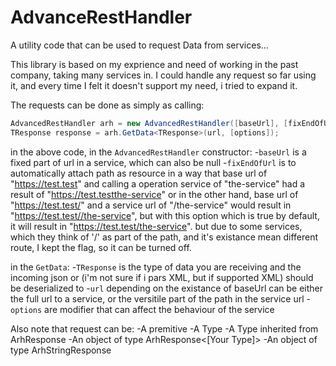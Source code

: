 # AdvanceRestHandler
A utility code that can be used to request Data from services...

This library is based on my exprience and need of working in the past company, taking many services in. I could handle any request so far using it, and every time I felt it doesn't support my need, i tried to expand it.

The requests can be done as simply as calling:

```C#
AdvancedRestHandler arh = new AdvancedRestHandler([baseUrl], [fixEndOfUrl]);
TResponse response = arh.GetData<TResponse>(url, [options]);
```

 in the above code, in the `AdvancedRestHandler` constructor: 
 -`baseUrl` is a fixed part of url in a service, which can also be null
 -`fixEndOfUrl` is to automatically attach path as resource in a way that base url of "https://test.test" and calling a operation service of "the-service" had a result of "https://test.testthe-service" or in the other hand, base url of "https://test.test/" and a service url of "/the-service" would result in "https://test.test//the-service", but with this option which is true by default, it will result in "https://test.test/the-service". but due to some services, which they think of '/' as part of the path, and it's existance mean different route, I kept the flag, so it can be turned off.
 
 in the `GetData`:
 -`TResponse` is the type of data you are receiving and the incoming json or (i'm not sure if i pars XML, but if supported XML) should be deserialized to
 -`url` depending on the existance of baseUrl can be either the full url to a service, or the versitile part of the path in the service url
 -`options` are modifier that can affect the behaviour of the service
 
 Also note that request can be:
 -A premitive 
 -A Type
 -A Type inherited from ArhResponse
 -An object of type ArhResponse<[Your Type]>
 -An object of type ArhStringResponse
